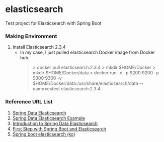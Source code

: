 # elasticsearch
Test project for Elasticsearch with Spring Boot

### Making Environment 

1. Install Elasticsearch 2.3.4 
    - In my case, I just pulled elasticsearch Docker image from Docker hub.
        >
        > &gt; docker pull elasticsearch:2.3.4
        > &gt; mkdir $HOME/Docker
        > &gt; mkdir $HOME/Docker/data
        > &gt; docker run -d -p 9200:9200 -p 9300:9300 -v $HOME/Docker/data:/usr/share/elasticsearch/data --name=estest elasticsearch:2.3.4
        >


### Reference URL List

1. [Spring Data Elasticsearch](http://docs.spring.io/spring-data/elasticsearch/docs/current/reference/html/)
2. [Spring Data Elasticsearch Example](https://examples.javacodegeeks.com/enterprise-java/spring/spring-data-elasticsearch-example/)
3. [Introduction to Spring Data Elasticsearch](http://www.baeldung.com/spring-data-elasticsearch-tutorial)
4. [First Step with Spring Boot and Elasticsearch](https://dzone.com/articles/first-step-spring-boot-and)
5. [Spring boot elasticsearch (ko)](http://peyton.tk/index.php/post/792)